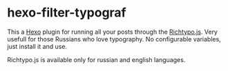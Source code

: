 # hexo-filter-typograf

This a [Hexo](https://hexo.io/) plugin for running all your posts through the [Richtypo.js](https://github.com/sapegin/richtypo.js). Very usefull for those Russians who love typography. No configurable variables, just install it and use.

Richtypo.js is available only for russian and english languages.